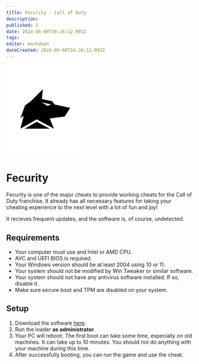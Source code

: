 ```yaml
---
title: Fecurity - Call of Duty
description: 
published: 1
date: 2024-06-08T16:26:12.093Z
tags: 
editor: markdown
dateCreated: 2024-06-08T16:26:12.093Z
---
```


<img src="/fecurity.png" alt="fecurity-logo" width="200"/>

# Fecurity
Fecurity is one of the major cheats to provide working cheats for the Call of Duty franchise.
It already has all necessary features for taking your cheating experience to the next level with a lot of fun and joy!

It recieves frequent updates, and the software is, of course, undetected.

## Requirements
- Your computer must use and Intel or AMD CPU.
- AVC and UEFI BIOS is required.
- Your Windows version should be at least 2004 using 10 or 11.
- Your system should not be modified by Win Tweaker or similar software.
- Your system should not have any antivirus software installed. If so, disable it.
- Make sure secure boot and TPM are disabled on your system.

## Setup
1. Download the software [here](https://mega.nz/folder/uYpVFCTL#jMqsjwSLZ4kBrkQvILvNNQ/folder/DRxFGIgD).
2. Run the loader **as administrator**.
3. Your PC will reboot. The first boot can take some time, especially on old machines. It can take up to 10 minutes. You should not do anything with your machine during this time.
4. After successfully booting, you can run the game and use the cheat.